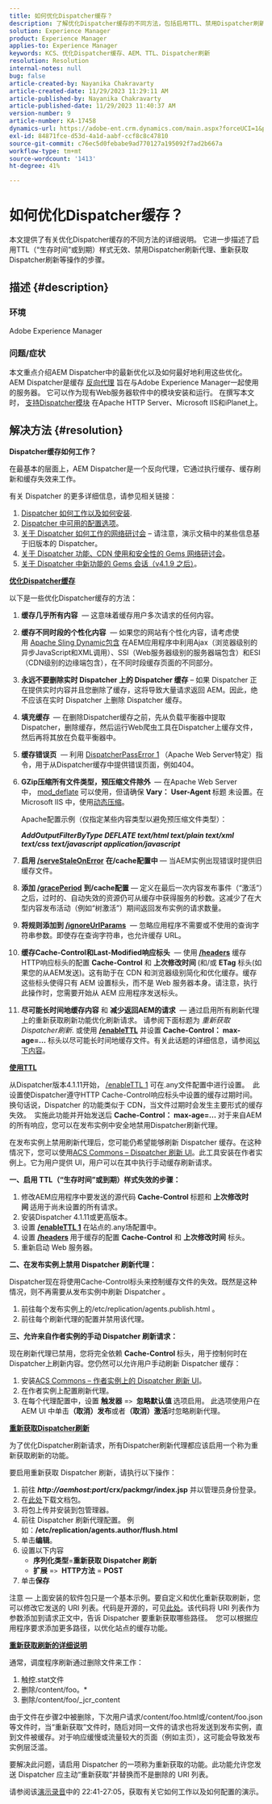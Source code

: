 ```yaml
---
title: 如何优化Dispatcher缓存？
description: 了解优化Dispatcher缓存的不同方法，包括启用TTL、禁用Dispatcher刷新代理等。
solution: Experience Manager
product: Experience Manager
applies-to: Experience Manager
keywords: KCS、优化Dispatcher缓存、AEM、TTL、Dispatcher刷新
resolution: Resolution
internal-notes: null
bug: false
article-created-by: Nayanika Chakravarty
article-created-date: 11/29/2023 11:29:11 AM
article-published-by: Nayanika Chakravarty
article-published-date: 11/29/2023 11:40:37 AM
version-number: 9
article-number: KA-17458
dynamics-url: https://adobe-ent.crm.dynamics.com/main.aspx?forceUCI=1&pagetype=entityrecord&etn=knowledgearticle&id=1166d980-aa8e-ee11-8179-6045bd006239
exl-id: 84871fce-d53d-4a1d-aabf-ccf8c8c47810
source-git-commit: c76ec5d0febabe9ad770127a195092f7ad2b667a
workflow-type: tm+mt
source-wordcount: '1413'
ht-degree: 41%

---
```


# 如何优化Dispatcher缓存？


本文提供了有关优化Dispatcher缓存的不同方法的详细说明。 它进一步描述了启用TTL（“生存时间”或到期）样式无效、禁用Dispatcher刷新代理、重新获取Dispatcher刷新等操作的步骤。

## 描述 {#description}


### <b>环境</b>

Adobe Experience Manager



### <b>问题/症状</b>

本文重点介绍AEM Dispatcher中的最新优化以及如何最好地利用这些优化。 AEM Dispatcher是缓存 [反向代理](https://stackoverflow.com/questions/224664/difference-between-proxy-server-and-reverse-proxy-server) 旨在与Adobe Experience Manager一起使用的服务器。 它可以作为现有Web服务器软件中的模块安装和运行。 在撰写本文时， [支持Dispatcher模块](https://experienceleague.adobe.com/docs/experience-manager-dispatcher/using/getting-started/dispatcher-install.html) 在Apache HTTP Server、Microsoft IIS和iPlanet上。


## 解决方法 {#resolution}


<b>Dispatcher缓存如何工作？</b>

在最基本的层面上，AEM Dispatcher是一个反向代理，它通过执行缓存、缓存刷新和缓存失效来工作。

有关 Dispatcher 的更多详细信息，请参见相关链接：

1. [Dispatcher 如何工作以及如何安装](https://experienceleague.adobe.com/docs/experience-manager-dispatcher/using/dispatcher.html).
2. [Dispatcher 中可用的配置选项](https://experienceleague.adobe.com/docs/experience-manager-dispatcher/using/configuring/dispatcher-configuration.html)。
3. [关于 Dispatcher 如何工作的网络研讨会](https://github.com/cqsupport/webinar-dispatchercache) – 请注意，演示文稿中的某些信息基于旧版本的 Dispatcher。
4. [关于 Dispatcher 功能、CDN 使用和安全性的 Gems 网络研讨会](https://experienceleague.adobe.com/docs/experience-manager-gems-events/gems/gems2015/aem-dispatcher-caching-new-features-and-optimizations.html)。
5. [关于 Dispatcher 中新功能的 Gems 会话（v4.1.9 之后）](https://experienceleague.adobe.com/docs/experience-manager-gems-events/gems/gems2014/aem-dispatcher.html)。


<u><b>优化Dispatcher缓存</b></u>

以下是一些优化Dispatcher缓存的方法：

1. <b>缓存几乎所有内容</b>  — 这意味着缓存用户多次请求的任何内容。
2. <b>缓存不同时段的个性化内容</b>  — 如果您的网站有个性化内容，请考虑使用 [Apache Sling Dynamic包含](https://experienceleague.adobe.com/docs/experience-manager-learn/foundation/development/set-up-sling-dynamic-include.html) 在AEM应用程序中利用Ajax（浏览器级别的异步JavaScript和XML调用）、SSI（Web服务器级别的服务器端包含）和ESI（CDN级别的边缘端包含），在不同时段缓存页面的不同部分。
3. <b>永远不要删除实时 Dispatcher 上的 Dispatcher 缓存</b> – 如果 Dispatcher 正在提供实时内容并且您删除了缓存，这将导致大量请求返回 AEM。因此，绝不应该在实时 Dispatcher 上删除 Dispatcher 缓存。
4. <b>填充缓存 </b> — 在删除Dispatcher缓存之前，先从负载平衡器中提取Dispatcher，删除缓存，然后运行Web爬虫工具在Dispatcher上缓存文件，然后再将其放在负载平衡器中。
5. <b>缓存错误页</b>  — 利用 [DispatcherPassError 1](https://helpx.adobe.com/cn/experience-manager/dispatcher/using/dispatcher-install.html#ApacheWebServer)<b> </b>（Apache Web Server特定）指令，用于从Dispatcher缓存中提供错误页面，例如404。
6. <b>GZip压缩所有文件类型，预压缩文件除外 </b> — 在Apache Web Server中， [mod_deflate](https://httpd.apache.org/docs/2.4/mod/mod_deflate.html) 可以使用，但请确保 <b>Vary： User-Agent </b>标题<b> </b>未设置。在 Microsoft IIS 中，使用[动态压缩](https://learn.microsoft.com/en-us/iis/configuration/system.webserver/httpcompression/)。

   Apache配置示例（仅指定某些内容类型以避免预压缩文件类型）：

   <b>*AddOutputFilterByType DEFLATE text/html text/plain text/xml text/css text/javascript application/javascript</b>*
7. <b>启用 [/serveStaleOnError](https://helpx.adobe.com/cn/experience-manager/kb/ServeStaleContentOnError.html)</b> <b>在/cache配置中</b>  — 当AEM实例出现错误时提供旧缓存文件。
8. <b>添加 [/gracePeriod](https://docs.adobe.com/content/help/zh-Hans/experience-manager-dispatcher/using/configuring/dispatcher-configuration.html#configuring-the-dispatcher-cache-cache)</b> <b>到/cache配置</b>  — 定义在最后一次内容发布事件（“激活”）之后，过时的、自动失效的资源仍可从缓存中获得服务的秒数。这减少了在大型内容发布活动（例如“树激活”）期间返回发布实例的请求数量。
9. <b>将规则添加到 [/ignoreUrlParams](https://helpx.adobe.com/cn/experience-manager/dispatcher/using/dispatcher-configuration.html#IgnoringURLParameters)</b>  — 忽略应用程序不需要或不使用的查询字符串参数。即使存在查询字符串，也允许缓存 URL。
10. <b>缓存Cache-Control和Last-Modified响应标头</b>  — 使用<b> [/headers](https://helpx.adobe.com/cn/experience-manager/dispatcher/using/dispatcher-configuration.html#CachingHTTPResponseHeaders)</b> 缓存HTTP响应标头的配置 <b>Cache-Control</b> 和 <b>上次修改时间 </b>(和/或 <b>ETag</b> 标头(如果您的从AEM发送)。这有助于在 CDN 和浏览器级别简化和优化缓存。缓存这些标头使得只有 AEM 设置标头，而不是 Web 服务器本身。请注意，执行此操作时，您需要开始从 AEM 应用程序发送标头。
11. <b>尽可能长时间地缓存内容</b> 和 <b>减少返回AEM的请求</b>  — 通过启用所有刷新代理上的重新获取刷新功能优化刷新请求。 请参阅下面标题为 *重新获取Dispatcher刷新*. 或使用 [<b>/enableTTL</b>](https://experienceleague.adobe.com/docs/experience-manager-dispatcher/using/configuring/dispatcher-configuration.html?lang=en#configuring-time-based-cache-invalidation-enablettl) 并设置 <b>Cache-Control： max-age=...</b> 标头以尽可能长时间地缓存文件。有关此话题的详细信息，请参阅[以下内容](https://experienceleague.adobe.com/docs/experience-manager-dispatcher/using/configuring/dispatcher-configuration.html?lang=en#configuring-time-based-cache-invalidation-enablettl)。


<u><b>使用TTL</b></u>

从Dispatcher版本4.1.11开始， [/enableTTL 1](https://experienceleague.adobe.com/docs/experience-manager-dispatcher/using/configuring/dispatcher-configuration.html?lang=en#configuring-time-based-cache-invalidation-enablettl) 可在.any文件配置中进行设置。  此设置使Dispatcher遵守HTTP Cache-Control响应标头中设置的缓存过期时间。换句话说，Dispatcher 的功能类似于 CDN，当文件过期时会发生主要形式的缓存失效。  实施此功能并开始发送后 <b>Cache-Control： max-age=... </b>对于来自AEM的所有响应，您可以在发布实例中安全地禁用Dispatcher刷新代理。

在发布实例上禁用刷新代理后，您可能仍希望能够刷新 Dispatcher 缓存。在这种情况下，您可以使用[ACS Commons – Dispatcher 刷新 UI](https://adobe-consulting-services.github.io/acs-aem-commons/features/dispatcher-flush-ui/index.html)。此工具安装在作者实例上。它为用户提供 UI，用户可以在其中执行手动缓存刷新请求。

<b>一、启用 TTL（“生存时间”或到期）样式失效的步骤：</b>

1. 修改AEM应用程序中要发送的源代码 <b>Cache-Control </b>标题和 <b>上次修改时间 </b>适用于尚未设置的所有请求。
2. 安装Dispatcher 4.1.11或更高版本。
3. 设置 <b>[/enableTTL 1](https://helpx.adobe.com/cn/experience-manager/dispatcher/using/dispatcher-configuration.html#ConfiguringTimeBasedCacheInvalidationenableTTL)</b> 在站点的.any场配置中。
4. 设置 <b>[/headers](https://helpx.adobe.com/cn/experience-manager/dispatcher/using/dispatcher-configuration.html#CachingHTTPResponseHeaders) </b>用于缓存的配置 <b>Cache-Control</b> 和 <b>上次修改时间</b> 标头。
5. 重新启动 Web 服务器。


<b>二、在发布实例上禁用 Dispatcher 刷新代理：</b>

Dispatcher现在将使用Cache-Control标头来控制缓存文件的失效。既然是这种情况，则不再需要从发布实例中刷新 Dispatcher 。

1. 前往每个发布实例上的/etc/replication/agents.publish.html 。
2. 前往每个刷新代理的配置并禁用该代理。


<b>三、允许来自作者实例的手动 Dispatcher 刷新请求：</b>

现在刷新代理已禁用，您将完全依赖 <b>Cache-Control </b>标头，用于控制何时在Dispatcher上刷新内容。您仍然可以允许用户手动刷新 Dispatcher 缓存：

1. 安装[ACS Commons – 作者实例上的 Dispatcher 刷新 UI](https://adobe-consulting-services.github.io/acs-aem-commons/features/dispatcher-flush-ui/index.html)。
2. 在作者实例上配置刷新代理。
3. 在每个代理配置中，设置 <b>触发器</b> =`>`  <b>忽略默认值 </b>选项启用。 此选项使用户在 AEM UI 中单击<b>（取消）发布</b>或者<b>（取消）激活</b>时忽略刷新代理。


<u><b>重新获取Dispatcher刷新</b></u>

为了优化Dispatcher刷新请求，所有Dispatcher刷新代理都应该启用一个称为重新获取刷新的功能。

要启用重新获取 Dispatcher 刷新，请执行以下操作：

1. 前往 <b>*http://aemhost:port*/crx/packmgr/index.jsp</b> 并以管理员身份登录。
2. 在[此处](https://github.com/cqsupport/webinar-dispatchercache/blob/master/packages/dispatcher-flush-refetch-samplecode-1.0.zip?raw=true)下载文档包。
3. 将包上传并安装到包管理器。
4. 前往 Dispatcher 刷新代理配置。 例如：<b>/etc/replication/agents.author/flush.html</b>
5. 单击<b>编辑</b>。
6. 设置以下内容
   - <b>序列化类型</b>=<b>重新获取 Dispatcher 刷新</b>
   - <b>扩展</b> =`>`  <b>HTTP方法</b> = <b>POST</b>
7. 单击<b>保存</b>


注意 — 上面安装的软件包只是一个基本示例。要自定义和优化重新获取刷新，您可以修改它发送的 URI 列表。代码是开源的，可见[此处](https://github.com/cqsupport/webinar-dispatchercache/tree/master/src/refetching-flush-agent/refetch-bundle)。该代码将 URI 列表作为参数添加到请求正文中，告诉 Dispatcher 要重新获取哪些路径。  您可以根据应用程序要求添加更多路径，以优化站点的缓存功能。

<u><b>重新获取刷新的详细说明</b></u>

通常，调度程序刷新通过删除文件来工作：

1. 触控.stat文件
2. 删除/content/foo。\*
3. 删除/content/foo/_jcr_content


由于文件在步骤2中被删除，下次用户请求/content/foo.html或/content/foo.json等文件时，当“重新获取”文件时，随后对同一文件的请求也将发送到发布实例，直到文件被缓存。对于响应缓慢或流量较大的页面（例如主页），这可能会导致发布实例层泛滥。

要解决此问题，请启用 Dispatcher 的一项称为重新获取的功能。此功能允许您发送 Dispatcher 应主动“重新获取”并替换而不是删除的 URI 列表。

请参阅该[演示录音](https://my.adobeconnect.com/p7th2gf8k43)中的 22:41-27:05，获取有关它如何工作以及如何配置的演示。
